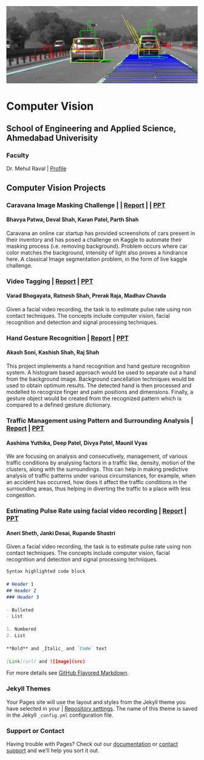![ConceptMap](./images/cv_concept.jpg)
# Computer Vision
## School of Engineering and Applied Science, Ahmedabad Univerisity

### Faculty
Dr. Mehul Raval | [Profile](https://ahduni.edu.in/seas/people/faculty/mehul-s-raval)

## Computer Vision Projects

### Caravana Image Masking Challenge | | [Report](./CIMC/CV_Report_CIMC.pdf) | | [PPT](./CIMC/CV_PPT_CIMC.pptx)
#### Bhavya Patwa, Deval Shah, Karan Patel, Parth Shah
Caravana an online car startup has provided screenshots of cars present in their inventory and has posed a challenge on Kaggle to automate their masking process (i.e. removing background). Problem occurs where car color matches the background, intensity of light also proves a hindrance here. A classical Image segmentation problem, in the form of live kaggle challenge.

### Video Tagging | [Report](./DBProgrammers/CV_Report_DBProgrammers.pdf) | [PPT](./DBProgrammers/CV_PPT_DBProgrammers.pdf)
#### Varad Bhogayata, Ratnesh Shah, Prerak Raja, Madhav Chavda
Given a facial video recording, the task is to estimate pulse rate using non contact techniques. The concepts include computer vision, facial recognition and detection and signal processing techniques.

### Hand Gesture Recognition | [Report](./TheWildCards/CV_Report_TheWildCards.pdf) | [PPT](./TheWildCards/CV_PPT_TheWildCards.pptx)
#### Akash Soni, Kashish Shah, Raj Shah
This project implements a hand recognition and hand gesture recognition system. A histogram based approach would be used to separate out a hand from the background image. Background cancellation techniques would be used to obtain optimum results. The detected hand is then processed and modelled to recognize finger and palm positions and dimensions. Finally, a gesture object would be created from the recognized pattern which is compared to a defined gesture dictionary.

### Traffic Management using Pattern and Surrounding Analysis | [Report](./Videre/CV_Report_Videre.pdf) | [PPT](./Videre/CV_PPT_Videre.pptx)
#### Aashima Yuthika, Deep Patel, Divya Patel, Maunil Vyas
We are focusing on analysis and consecutively, management, of various traffic conditions by analysing factors in a traffic like, density, motion of the clusters, along with the surroundings. This can help in making predictive analysis of traffic patterns under various circumstances, for example, when an accident has occurred, how does it affect the traffic conditions in the surrounding areas, thus helping in diverting the traffic to a place with less congestion.

### Estimating Pulse Rate using facial video recording | [Report](./JAR/CV_Report_JAR.pdf) | [PPT](./JAR/CV_PPT_JAR.pptx)
#### Aneri Sheth, Janki Desai, Rupande Shastri
Given a facial video recording, the task is to estimate pulse rate using non contact techniques. The concepts include computer vision, facial recognition and detection and signal processing techniques.

```markdown
Syntax highlighted code block

# Header 1
## Header 2
### Header 3

- Bulleted
- List

1. Numbered
2. List

**Bold** and _Italic_ and `Code` text

[Link](url) and ![Image](src)
```

For more details see [GitHub Flavored Markdown](https://guides.github.com/features/mastering-markdown/).

### Jekyll Themes

Your Pages site will use the layout and styles from the Jekyll theme you have selected in your | [Repository settings](https://github.com/burglarhobbit/cvprojects2017/settings). The name of this theme is saved in the Jekyll `_config.yml` configuration file.

### Support or Contact

Having trouble with Pages? Check out our [documentation](https://help.github.com/categories/github-pages-basics/) or [contact support](https://github.com/contact) and we’ll help you sort it out.
